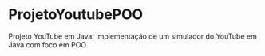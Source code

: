 # ProjetoYoutubePOO
Projeto YouTube em Java: Implementação de um simulador do YouTube em Java com foco em POO
